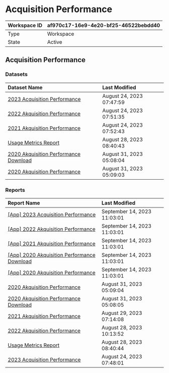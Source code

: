 



# Acquisition Performance

|Workspace ID|af970c17-16e9-4e20-bf25-46522bebdd40|
| :--- | :--- |
|Type|Workspace|
|State|Active|

## Acquisition Performance

### Datasets

|Dataset Name|Last Modified|
| :--- | :--- |
|[2023 Acquisition Performance](../Datasets/2023-Acquisition-Performance.md)|August 24, 2023 07:47:59|
|[2022 Akquisition Performance](../Datasets/2022-Akquisition-Performance.md)|August 24, 2023 07:51:35|
|[2021 Akquisition Performance](../Datasets/2021-Akquisition-Performance.md)|August 24, 2023 07:52:43|
|[Usage Metrics Report](../Datasets/Usage-Metrics-Report.md)|August 28, 2023 08:40:43|
|[2020 Akquisition Performance Download](../Datasets/2020-Akquisition-Performance-Download.md)|August 31, 2023 05:08:04|
|[2020 Akquisition Performance](../Datasets/2020-Akquisition-Performance.md)|August 31, 2023 05:09:03|

### Reports

|Report Name|Last Modified|
| :--- | :--- |
|[[App] 2023 Acquisition Performance](../Reports/[App]-2023-Acquisition-Performance.md)|September 14, 2023 11:03:01|
|[[App] 2022 Akquisition Performance](../Reports/[App]-2022-Akquisition-Performance.md)|September 14, 2023 11:03:01|
|[[App] 2021 Akquisition Performance](../Reports/[App]-2021-Akquisition-Performance.md)|September 14, 2023 11:03:01|
|[[App] 2020 Akquisition Performance Download](../Reports/[App]-2020-Akquisition-Performance-Download.md)|September 14, 2023 11:03:01|
|[[App] 2020 Akquisition Performance](../Reports/[App]-2020-Akquisition-Performance.md)|September 14, 2023 11:03:01|
|[2020 Akquisition Performance](../Reports/2020-Akquisition-Performance.md)|August 31, 2023 05:09:04|
|[2020 Akquisition Performance Download](../Reports/2020-Akquisition-Performance-Download.md)|August 31, 2023 05:08:05|
|[2021 Akquisition Performance](../Reports/2021-Akquisition-Performance.md)|August 29, 2023 07:14:08|
|[2022 Akquisition Performance](../Reports/2022-Akquisition-Performance.md)|August 28, 2023 10:13:52|
|[Usage Metrics Report](../Reports/Usage-Metrics-Report.md)|August 28, 2023 08:40:44|
|[2023 Acquisition Performance](../Reports/2023-Acquisition-Performance.md)|August 24, 2023 07:48:01|
